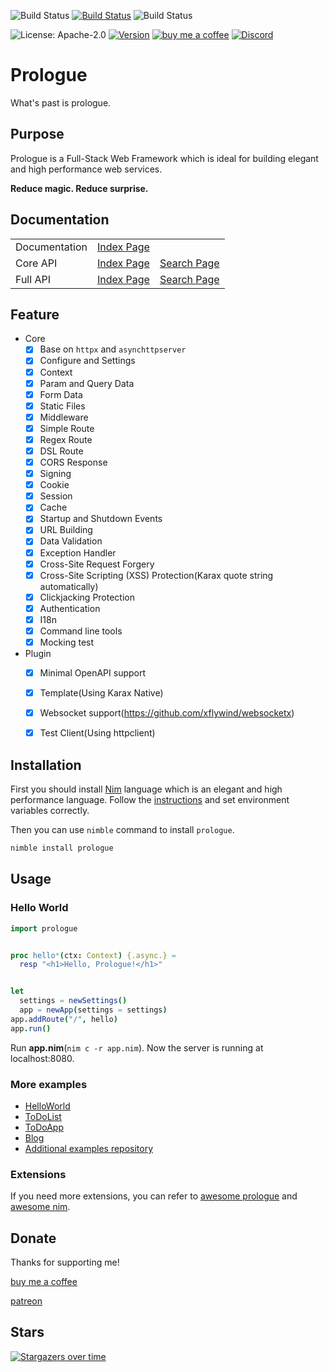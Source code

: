 ![Build Status](https://github.com/planety/prologue/workflows/Test%20Prologue/badge.svg)
[![Build Status](https://dev.azure.com/xzsflywind/xlsx/_apis/build/status/planety.prologue?branchName=devel)](https://dev.azure.com/xzsflywind/xlsx/_build/latest?definitionId=4&branchName=devel)
![Build Status](https://travis-ci.org/planety/prologue.svg?branch=devel)

![License: Apache-2.0](https://img.shields.io/github/license/planety/prologue)
[![Version](https://img.shields.io/github/v/release/planety/prologue?include_prereleases)](https://github.com/planety/prologue/releases)
[![buy me a coffee](https://img.shields.io/badge/donate-buy%20me%20a%20coffee-orange.svg)](https://github.com/planety/prologue#donate)
[![Discord](https://img.shields.io/discord/718010516034945045?label=Discord&logo=discord&logoColor=white)](https://discord.gg/e2dB4WT)

# Prologue

What's past is prologue.

## Purpose
Prologue is a Full-Stack Web Framework which is
ideal for building elegant and high performance
web services.

**Reduce magic. Reduce surprise.**

## Documentation

<table class="tg">
<tbody>
  <tr>
    <td class="tg-0pky">Documentation</td>
    <td class="tg-c3ow" text-align="center" colspan="2"><a href="https://planety.github.io/prologue" target="_blank" rel="noopener noreferrer">Index Page</a></td>
  </tr>
  <tr>
    <td class="tg-c3ow">Core API</td>
    <td class="tg-0pky"><a href="https://planety.github.io/prologue/coreapi/theindex.html" target="_blank" rel="noopener noreferrer">Index Page</a></td>
    <td class="tg-0pky"><a href="https://planety.github.io/prologue/coreapi/application.html" target="_blank" rel="noopener noreferrer">Search Page</a></td>
  </tr>
  <tr>
    <td class="tg-c3ow">Full API</td>
    <td class="tg-0pky"><a href="https://planety.github.io/prologue/plugin/theindex.html" target="_blank" rel="noopener noreferrer">Index Page</a></td>
    <td class="tg-0pky"><a href="https://planety.github.io/prologue/plugin/index.html" target="_blank" rel="noopener noreferrer">Search Page</a></td>
  </tr>
</tbody>
</table>

## Feature

- Core
  - [x] Base on `httpx` and `asynchttpserver`
  - [x] Configure and Settings
  - [x] Context
  - [x] Param and Query Data
  - [x] Form Data
  - [x] Static Files
  - [x] Middleware
  - [x] Simple Route
  - [x] Regex Route
  - [x] DSL Route
  - [x] CORS Response
  - [x] Signing
  - [x] Cookie
  - [x] Session
  - [x] Cache
  - [x] Startup and Shutdown Events
  - [x] URL Building
  - [x] Data Validation
  - [x] Exception Handler
  - [x] Cross-Site Request Forgery
  - [x] Cross-Site Scripting (XSS) Protection(Karax quote string automatically)
  - [x] Clickjacking Protection
  - [x] Authentication
  - [x] I18n
  - [x] Command line tools
  - [x] Mocking test

- Plugin
  - [x] Minimal OpenAPI support
  - [x] Template(Using Karax Native)
  - [x] Websocket support(https://github.com/xflywind/websocketx)
  - [x] Test Client(Using httpclient)


## Installation

First you should install [Nim](https://nim-lang.org/) language which is an elegant and high performance language. Follow the [instructions](https://nim-lang.org/install.html) and set environment variables correctly.

Then you can use `nimble` command to install `prologue`.

```bash
nimble install prologue
```

## Usage

### Hello World

```nim
import prologue


proc hello*(ctx: Context) {.async.} =
  resp "<h1>Hello, Prologue!</h1>"


let 
  settings = newSettings()
  app = newApp(settings = settings)
app.addRoute("/", hello)
app.run()
```

Run **app.nim**(`nim c -r app.nim`). Now the server is running at localhost:8080.

### More examples
- [HelloWorld](https://github.com/planety/prologue/tree/devel/examples/helloworld)
- [ToDoList](https://github.com/planety/prologue/tree/devel/examples/todolist)
- [ToDoApp](https://github.com/planety/prologue/tree/devel/examples/todoapp)
- [Blog](https://github.com/planety/prologue/tree/devel/examples/blog)
- [Additional examples repository](https://github.com/planety/prologue-examples)

### Extensions

If you need more extensions, you can refer to [awesome prologue](https://github.com/planety/awesome-prologue) and [awesome nim](https://github.com/xflywind/awesome-nim#web).


## Donate

Thanks for supporting me!

[buy me a coffee](https://www.buymeacoffee.com/flywind)

[patreon](https://www.patreon.com/flywind)


## Stars
[![Stargazers over time](https://starchart.cc/planety/prologue.svg)](https://starchart.cc/planety/prologue)
